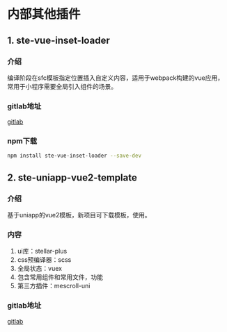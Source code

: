 # 内部其他插件

## 1. ste-vue-inset-loader

### 介绍

编译阶段在sfc模板指定位置插入自定义内容，适用于webpack构建的vue应用，常用于小程序需要全局引入组件的场景。

### gitlab地址

<a  target="_blank" href="http://172.16.108.253:8001/Stellar/ste-vue-inset-loader">gitlab</a>

### npm下载

```bash
npm install ste-vue-inset-loader --save-dev
```

## 2. ste-uniapp-vue2-template

### 介绍

基于uniapp的vue2模板，新项目可下载模板，使用。

### 内容

1. ui库：stellar-plus
2. css预编译器：scss
3. 全局状态：vuex
4. 包含常用组件和常用文件，功能
5. 第三方插件：mescroll-uni

### gitlab地址

<a  target="_blank"  href="http://172.16.108.253:8001/Stellar/ste-uniapp-vue2-template" >gitlab</a>
